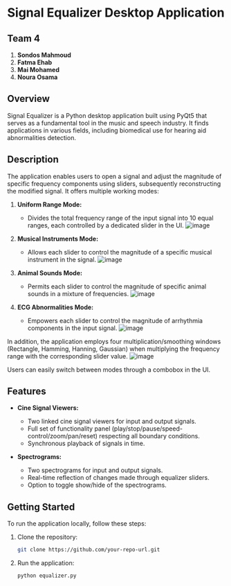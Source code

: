# Signal Equalizer Desktop Application
## Team 4

1. **Sondos Mahmoud**
2. **Fatma Ehab**
3. **Mai Mohamed**
4. **Noura Osama**
## Overview

Signal Equalizer is a Python desktop application built using PyQt5 that serves as a fundamental tool in the music and speech industry. It finds applications in various fields, including biomedical use for hearing aid abnormalities detection.

## Description

The application enables users to open a signal and adjust the magnitude of specific frequency components using sliders, subsequently reconstructing the modified signal. It offers multiple working modes:

1. **Uniform Range Mode:**
   - Divides the total frequency range of the input signal into 10 equal ranges, each controlled by a dedicated slider in the UI.
![image](https://github.com/user-attachments/assets/2821cd6b-f5be-410f-9f09-1c45095d1aed)

2. **Musical Instruments Mode:**
   - Allows each slider to control the magnitude of a specific musical instrument in the signal.
     ![image](https://github.com/user-attachments/assets/32b92f42-75cd-4e1a-8528-fa6f2e4b0155)


3. **Animal Sounds Mode:**
   - Permits each slider to control the magnitude of specific animal sounds in a mixture of frequencies.
   ![image](https://github.com/user-attachments/assets/3f907c9b-2962-40e3-98df-f213fa194442)


4. **ECG Abnormalities Mode:**
   - Empowers each slider to control the magnitude of arrhythmia components in the input signal.
   ![image](https://github.com/user-attachments/assets/89180631-28f8-4a74-947f-0f5e58d3e0e0)


In addition, the application employs four multiplication/smoothing windows (Rectangle, Hamming, Hanning, Gaussian) when multiplying the frequency range with the corresponding slider value.
![image](https://github.com/user-attachments/assets/623814fc-15ce-4a70-bc28-10640e057041)


Users can easily switch between modes through a combobox in the UI.

## Features

- **Cine Signal Viewers:**
  - Two linked cine signal viewers for input and output signals.
  - Full set of functionality panel (play/stop/pause/speed-control/zoom/pan/reset) respecting all boundary conditions.
  - Synchronous playback of signals in time.

- **Spectrograms:**
  - Two spectrograms for input and output signals.
  - Real-time reflection of changes made through equalizer sliders.
  - Option to toggle show/hide of the spectrograms.



## Getting Started

To run the application locally, follow these steps:

1. Clone the repository:
   ```bash
   git clone https://github.com/your-repo-url.git
   ```

2. Run the application:
   ```bash
   python equalizer.py
   ```
